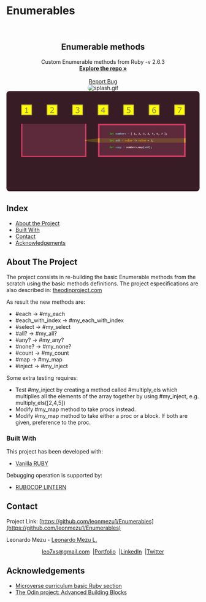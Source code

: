 # Enumerables

<br />
<p align="center">
  <h2 align="center"> Enumerable methods </h2>
  <p align="center">
    Custom Enumerable methods from Ruby -v 2.6.3
    <br />
    <a href="https://github.com/leonmezu1/Enumerables/tree/feature"><strong>Explore the repo »</strong></a>
    <br />
    <br />
    <a href="https://github.com/leonmezu1/Enumerables/issues">Report Bug</a>
		<br />
		<img src="picture/Lsplash.gif" alt="splash.gif" style="border-radius: 8px;">
		<img src="picture/splash2.gif" alt="splash2.gif" style="border-radius: 8px;">
		<br />
  </p>
</p>
<!-- TABLE OF CONTENTS -->

## Index
- [About the Project](#about-the-project)
- [Built With](#built-with)
- [Contact](#contact)
- [Acknowledgements](#acknowledgements)
<!-- ABOUT THE PROJECT -->

## About The Project

The project consists in re-building the basic Enumerable methods from the scratch using the basic methods definitions.
The project especifications are also described in: [theodinproject.com](https://www.theodinproject.com/courses/ruby-programming/lessons/advanced-building-blocks)

As result the new methods are:

* #each -> #my_each
* #each_with_index -> #my_each_with_index
* #select -> #my_select
* #all? -> #my_all?
* #any? -> #my_any?
* #none? -> #my_none?
* #count -> #my_count
* #map -> #my_map
* #inject -> #my_inject

Some extra testing requires:

* Test #my_inject by creating a method called #multiply_els which multiplies all the elements of the array together by using #my_inject, e.g. multiply_els([2,4,5])
* Modify #my_map method to take procs instead.
* Modify #my_map method to take either a proc or a block. If both are given, preference to the proc.

### Built With
This project has been developed with:

- [Vanilla RUBY](https://www.ruby-lang.org/es/)

Debugging operation is supported by:

- [RUBOCOP LINTERN](https://github.com/microverseinc/linters-config/tree/master/ruby)

<!-- CONTACT -->
## Contact
<p align="center">

Project Link: [https://github.com/leonmezu1/Enumerables](https://github.com/leonmezu1/Enumerables)

<p align="center">

Leonardo Mezu - [Leonardo Mezu L.](https://github.com/leonmezu1)
</p>
<p align="center" style="display: flex; justify-content: center; align-items: center;">
    <a target="_blank" href="https://mail.google.com/mail/?view=cm&fs=1&tf=1&to=leo7xs@gmail.com">
      leo7xs@gmail.com
    </a> &nbsp; |
    <a target="_blank" href="https://github.com/leonmezu1?tab=repositories">
      Portfolio
    </a> &nbsp; |
    <a target="_blank" href="https://www.linkedin.com/in/leonardomezlob/">
      LinkedIn
    </a> &nbsp; |
    <a target="_blank" href="https://twitter.com/https://twitter.com/leonmezu">
      Twitter
    </a>
</p>
<!-- ACKNOWLEDGEMENTS -->

## Acknowledgements
- [Microverse curriculum basic Ruby section](https://www.microverse.org/?grsf=6ns691)
- [The Odin project: Advanced Building Blocks](https://www.theodinproject.com/courses/ruby-programming/lessons/advanced-building-blocks)

